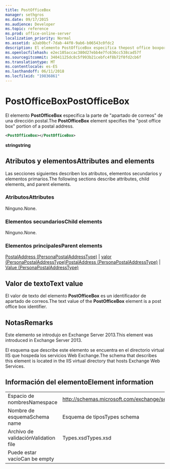 ```yaml
---
title: PostOfficeBox
manager: sethgros
ms.date: 09/17/2015
ms.audience: Developer
ms.topic: reference
ms.prod: office-online-server
localization_priority: Normal
ms.assetid: a3ab9bcf-7dab-44f0-9ab6-b06543c0fdc2
description: El elemento PostOfficeBox especifica thepost office boxportion de una dirección postal.
ms.openlocfilehash: e2ec105accac380d27ebb4e7fc636cc538cad57f
ms.sourcegitcommit: 34041125dc8c5f993b21cebfc4f8b72f0fd2cb6f
ms.translationtype: MT
ms.contentlocale: es-ES
ms.lasthandoff: 06/11/2018
ms.locfileid: "19836861"
---
```

# <a name="postofficebox"></a><span data-ttu-id="05f32-103">PostOfficeBox</span><span class="sxs-lookup"><span data-stu-id="05f32-103">PostOfficeBox</span></span>

<span data-ttu-id="05f32-104">El elemento **PostOfficeBox** especifica la parte de "apartado de correos" de una dirección postal.</span><span class="sxs-lookup"><span data-stu-id="05f32-104">The **PostOfficeBox** element specifies the "post office box" portion of a postal address.</span></span> 
  
```XML
<PostOfficeBox></PostOfficeBox>
```

 <span data-ttu-id="05f32-105">**string**</span><span class="sxs-lookup"><span data-stu-id="05f32-105">**string**</span></span>
## <a name="attributes-and-elements"></a><span data-ttu-id="05f32-106">Atributos y elementos</span><span class="sxs-lookup"><span data-stu-id="05f32-106">Attributes and elements</span></span>

<span data-ttu-id="05f32-107">Las secciones siguientes describen los atributos, elementos secundarios y elementos primarios.</span><span class="sxs-lookup"><span data-stu-id="05f32-107">The following sections describe attributes, child elements, and parent elements.</span></span>
  
### <a name="attributes"></a><span data-ttu-id="05f32-108">Atributos</span><span class="sxs-lookup"><span data-stu-id="05f32-108">Attributes</span></span>

<span data-ttu-id="05f32-109">Ninguno.</span><span class="sxs-lookup"><span data-stu-id="05f32-109">None.</span></span>
  
### <a name="child-elements"></a><span data-ttu-id="05f32-110">Elementos secundarios</span><span class="sxs-lookup"><span data-stu-id="05f32-110">Child elements</span></span>

<span data-ttu-id="05f32-111">Ninguno.</span><span class="sxs-lookup"><span data-stu-id="05f32-111">None.</span></span>
  
### <a name="parent-elements"></a><span data-ttu-id="05f32-112">Elementos principales</span><span class="sxs-lookup"><span data-stu-id="05f32-112">Parent elements</span></span>

<span data-ttu-id="05f32-113">[PostalAddress (PersonaPostalAddressType)](postaladdress-personapostaladdresstype.md) | [valor (PersonaPostalAddressType)](value-personapostaladdresstype.md)</span><span class="sxs-lookup"><span data-stu-id="05f32-113">[PostalAddress (PersonaPostalAddressType)](postaladdress-personapostaladdresstype.md) | [Value (PersonaPostalAddressType)](value-personapostaladdresstype.md)</span></span>
  
## <a name="text-value"></a><span data-ttu-id="05f32-114">Valor de texto</span><span class="sxs-lookup"><span data-stu-id="05f32-114">Text value</span></span>

<span data-ttu-id="05f32-115">El valor de texto del elemento **PostOfficeBox** es un identificador de apartado de correos.</span><span class="sxs-lookup"><span data-stu-id="05f32-115">The text value of the **PostOfficeBox** element is a post office box identifier.</span></span> 
  
## <a name="remarks"></a><span data-ttu-id="05f32-116">Notas</span><span class="sxs-lookup"><span data-stu-id="05f32-116">Remarks</span></span>

<span data-ttu-id="05f32-117">Este elemento se introdujo en Exchange Server 2013.</span><span class="sxs-lookup"><span data-stu-id="05f32-117">This element was introduced in Exchange Server 2013.</span></span>
  
<span data-ttu-id="05f32-118">El esquema que describe este elemento se encuentra en el directorio virtual IIS que hospeda los servicios Web Exchange.</span><span class="sxs-lookup"><span data-stu-id="05f32-118">The schema that describes this element is located in the IIS virtual directory that hosts Exchange Web Services.</span></span>
  
## <a name="element-information"></a><span data-ttu-id="05f32-119">Información del elemento</span><span class="sxs-lookup"><span data-stu-id="05f32-119">Element information</span></span>

|||
|:-----|:-----|
|<span data-ttu-id="05f32-120">Espacio de nombres</span><span class="sxs-lookup"><span data-stu-id="05f32-120">Namespace</span></span>  <br/> |http://schemas.microsoft.com/exchange/services/2006/types  <br/> |
|<span data-ttu-id="05f32-121">Nombre de esquema</span><span class="sxs-lookup"><span data-stu-id="05f32-121">Schema name</span></span>  <br/> |<span data-ttu-id="05f32-122">Esquema de tipos</span><span class="sxs-lookup"><span data-stu-id="05f32-122">Types schema</span></span>  <br/> |
|<span data-ttu-id="05f32-123">Archivo de validación</span><span class="sxs-lookup"><span data-stu-id="05f32-123">Validation file</span></span>  <br/> |<span data-ttu-id="05f32-124">Types.xsd</span><span class="sxs-lookup"><span data-stu-id="05f32-124">Types.xsd</span></span>  <br/> |
|<span data-ttu-id="05f32-125">Puede estar vacío</span><span class="sxs-lookup"><span data-stu-id="05f32-125">Can be empty</span></span>  <br/> ||
   

